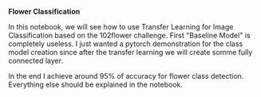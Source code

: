 **Flower Classification**

In this notebook, we will see how to use Transfer Learning for Image Classification based on the 102flower challenge.
First "Baseline Model" is completely useless. I just wanted a pytorch demonstration for the class model creation since after the transfer learning we will create somme fully connected layer.

In the end I achieve around 95% of accuracy for flower class detection.
Everything else should be explained in the notebook.
